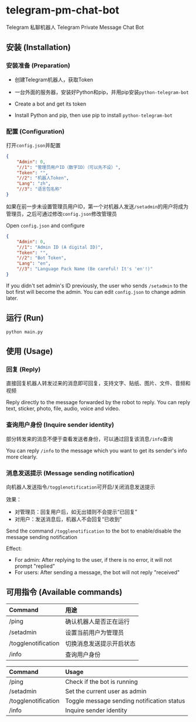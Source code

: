 # telegram-pm-chat-bot
Telegram 私聊机器人
Telegram Private Message Chat Bot

## 安装 (Installation)

### 安装准备 (Preparation)
* 创建Telegram机器人，获取Token
* 一台外面的服务器，安装好Python和pip，并用pip安装`python-telegram-bot`

* Create a bot and get its token
* Install Python and pip, then use pip to install `python-telegram-bot`

### 配置 (Configuration)
打开`config.json`并配置
```json
{
    "Admin": 0,
    "//1": "管理员用户ID（数字ID）（可以先不设）",
    "Token": "",
    "//2": "机器人Token",
    "Lang": "zh",
    "//3": "语言包名称"
}
```
如果在前一步未设置管理员用户ID，第一个对机器人发送`/setadmin`的用户将成为管理员，之后可通过修改`config.json`修改管理员

Open `config.json` and configure
```json
{
    "Admin": 0,
    "//1": "Admin ID (A digital ID)",
    "Token": "",
    "//2": "Bot Token",
    "Lang": "en",
    "//3": "Language Pack Name (Be careful! It's 'en'!)"
}
```
If you didn't set admin's ID previously, the user who sends `/setadmin` to the bot first will become the admin. You can edit `config.json` to change admin later.

## 运行 (Run)
```
python main.py
```

## 使用 (Usage)

### 回复 (Reply)
直接回复机器人转发过来的消息即可回复，支持文字、贴纸、图片、文件、音频和视频

Reply directly to the message forwarded by the robot to reply. You can reply text, sticker, photo, file, audio, voice and video.

### 查询用户身份 (Inquire sender identity)
部分转发来的消息不便于查看发送者身份，可以通过回复该消息`/info`查询

You can reply `/info` to the message which you want to get its sender's info more clearly.

### 消息发送提示 (Message sending notification)
向机器人发送指令`/togglenotification`可开启/关闭消息发送提示

效果：
* 对管理员：回复用户后，如无出错则不会提示“已回复”
* 对用户：发送消息后，机器人不会回复“已收到”

Send the command `/togglenotification` to the bot to enable/disable the message sending notification

Effect:
* For admin: After replying to the user, if there is no error, it will not prompt "replied"
* For users: After sending a message, the bot will not reply "received"

## 可用指令 (Available commands)
| Command             | 用途                   |
| :---                | :---                   |
| /ping               | 确认机器人是否正在运行   |
| /setadmin           | 设置当前用户为管理员     |
| /togglenotification | 切换消息发送提示开启状态 |
| /info               | 查询用户身份            |

| Command             | Usage                                      |
| :---                | :---                                       |
| /ping               | Check if the bot is running                |
| /setadmin           | Set the current user as admin              |
| /togglenotification | Toggle message sending notification status |
| /info               | Inquire sender identity                    |
